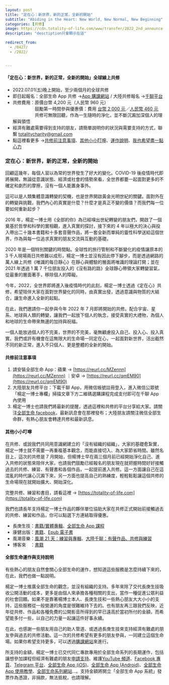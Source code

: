 ```yaml
---
layout: post
title: "定在心：新世界，新的正常，全新的開始"
subtitle: "Abiding in the Heart: New World, New Normal, New Beginning"
categories: [共修]
image: https://cdn.totality-of-life.com/www/transfer/2022_2nd_announce.jpg
description: "desctiption只會顯示在這"

redirect_from:
  - /0427/
  - /2022/


---
```


#### 「定在心：新世界，新的正常，全新的開始」全球線上共修

- 2022.07.01(五)晚上開始，至少兩個月的全球共修
- 即日起報名：全部生命 App 共修 →[App 購課網站](https://store.totality-of-life.com) / 大陸共修報名 →[千聊平台](https://m.qlchat.com/wechat/page/channel-intro?channelId=2000014099544174&sourceNo=shareapp)
- 共修費用：原價台幣 4,200 元（人民幣 960 元）<br>
  　　　　　鼓勵第一時間參與優惠價：費用 [台幣 2,000 元](https://store.totality-of-life.com)／[人民幣 460 元](https://m.qlchat.com/wechat/page/channel-intro?channelId=2000014099544174&sourceNo=shareapp)<br>
  　　　　　共修可無限回聽，作為一生隨時的淨化，並不斷沉澱加深個人的理解與領悟
- 經濟有難處需要得到支持的朋友，請簡單說明你的狀況與需要支持的方式，聯繫 [totalitycharity@gmail.com](mailto:totalitycharity@gmail.com?subject=請協助我參與定在心共修，謝謝！&body=請簡單說明個人狀況和所需要的支持方式)
- 點這裡看更多 →[共修前注意事項](https://totality-of-life.com/2022/#attention)、[其他小小叮嚀](https://totality-of-life.com/2022/#reminder)、[運作說明](https://totality-of-life.com/2022/#support)、[我也希望盡一點心力](https://store.totality-of-life.com)

### 定在心：新世界，新的正常，全新的開始

回顧這幾年，每個人習以為常的世界發生了好大的變化。COVID-19 後疫情時代即將展開，無論從意識狀態、經濟或社會的情勢來看，全世界都要一起面對更多的不確定和劇烈的摩擦，沒有一個人能置身事外。

這可以是人類集體意識轉變的契機，也是世界開啟黃金光明世紀的關鍵。面對外在的轉變與挑戰，我們內心的真實是什麼？什麼才是真正不變的價值？而我們每一位要如何重新起步？

2016 年，楊定一博士用《全部的你》為已經嗅出世紀轉變的朋友們，開啟了一個奠基於哲學和科學的實相觀，進入真實的探討，接下來的 4 年以極大的決心與投入帶出二十幾本書籍和十多套音聲作品，將一套全新而單純的靈性科學送給這個世界，作為與每一位追求真實的朋友交流與互動的基礎。

2020 年是一個特別關鍵的時間點。全球性的旅行管制和不斷變化的疫情讓原本的 3 千人現場兩日共修難以成形，楊定一博士並沒有因此停下腳步，而是透過網路的萬人線上共修《唯識的每日靜心》在靜心與體驗的層面將唯識的理論打開；並在 2021 年透過 1 萬 7 千位朋友投入的《沒有路的路》全球靜心帶領大家轉變習氣，從最重的層面著手，移除個人的障礙。

今年，2022，全世界即將進入後疫情時代的此刻，楊定一博士透過《定在心》共修，希望陪伴大家在面對世界變化的同時，由真實出發，透過意識與物質的大結合，讓生命進入全新的起點。

在此，我們邀請你一起參與今年 2022 年 7 月即將開始的共修。配合宇宙、星系、地球與人類的轉變，讓我們一起放下個人的執念，接受真實的大禮物，為個人和地球的生命帶來無邊的加持與祝福。

一個人能放過個人的不完美，世界的不完美，毫無顧慮投入自己、投入心、投入真實。我們或許有機會在這無限大的生命場一同定在心，一起面對新世界，活出截然不同的新正常，進入不只個人、更是整體的全新的開始。

#### 共修前注意事項

1. 請安裝全部生命 App：蘋果 → [https://reurl.cc/MZennn](https://reurl.cc/MZennn) ｜安卓 → [https://reurl.cc/qmEM90](https://reurl.cc/qmEM90)
2. 大陸朋友共修平台：下載千聊 App，用微信帳號註冊登入，進入微信公眾號「楊定一博士專欄」掃描文章下方二維碼選購課程完成支付即可在千聊 App 內使用
3. 楊定一博士也請我們將最新的提醒，透過這裡和共修的平台分享給大家。請關注[全部生命 facebook](https://www.facebook.com/TheTotalityOfLife)，最新訊息會在那裡發布；大陸朋友請關注微信全部生命群，有熱心朋友會轉達共修和最新訊息。

#### 其他小小叮嚀

在共修、或說我們共同用意識網建立的「沒有組織的組織」，大家的基礎愈紮實，楊定一博士就不需要一再重複基本觀念，而能直接切入、為大家節省時間。雖然名目上，這次的共修是 7 月開始，但楊博士早在兩三個月前已經開始淨化自己、進入共修的狀態來陪伴大家，也請我們鼓勵已經報名的朋友現在就把握時間好好接觸過去的共修、練習、有聲書和各個作品，一起提前進入共修。這一方面讓自己在這混亂的時代讓心沉澱下來，另一方面也提高自己的熟練度，輕輕鬆鬆讓這個共修的生命場現在就開始擴大、開始深化。

完整共修、練習和書目，請看這裡 → [https://totality-of-life.com](https://totality-of-life.com)

我們也請長年支持楊定一博士作品的夥伴單位協助大家在共修正式開始前接觸過去的共修、練習和作品，你可以點選下方連結取得優惠。

- 長庚生技：[書籍/實體專輯](https://www.cgb.com.tw/j2j0n/Product/List/5IZW47TTDNP_4374.do)、[全部生命 App 課程](https://store.totality-of-life.com)<br>
- 康健出版：[書籍](https://shop.cwbook.com.tw/v2/PromotionEngine/Detail/131367)、[Epub 電子書](https://shop.cwbook.com.tw/v2/Search?q=%22%E6%A5%8A%E5%AE%9A%E4%B8%80%E9%9B%BB%E5%AD%90%E6%9B%B8%22&shopId=40358)<br>
- 風潮音樂：[風潮 21 天：練習與專輯](https://21days.windmusic.com.tw/index.php)、[大陸千聊：有聲作品、共修與練習](https://m.qlchat.com/wechat/page/live/2000001381695860)<br>
- 博客來　：[書籍](https://activity.books.com.tw/crosscat/show/A00000049667)

#### 全部生命運作與支持說明

有些熱心的朋友自然會關心全部生命的運作，想知道這些服務是怎麼持續下來的，在此，我們也做一點說明。

楊定一博士推廣全部生命的觀念，並沒有組織的支持。多年來除了交代長庚生技吸收公開活動的成本，更多是由個人來承擔各種相關的支出，當作一種促進公眾利益的社會回饋。如果不是靠著楊博士本人、長庚生技和一些熱心朋友大大小小的支持，這些服務從一般營運的角度是很難維持下去的。也有朋友再三跟我們反映，近年從共修、作品和各種免費的公開影音所得到的早已遠高於當初所付的金額，而希望能多付一些，以自己的力量一起讓這件好事永續。

在此，也感謝一些朋友用自己的助人管道、或透過長庚生技來支持經濟有難處的朋友參與過去的共修活動。這一次的共修希望有更多的朋友參與，一同建立這個生命場。如果你希望支持更多，可以透過[購課網站](https://store.totality-of-life.com)來進行。

所支持的金額，楊定一博士已交代同仁專款專用於全部生命系列的長期運作，包括讓想參加課程但經濟有難處的朋友[申請支持](mailto:totalitycharity@gmail.com?subject=請協助我參與課程，謝謝！&body=請簡單說明個人狀況和所需要的支持方式)、維護[YouTube 頻道](https://www.youtube.com/channel/UCEFnjJl7BoLtAbzpX_ELL-g)、[Facebook 專頁](https://www.facebook.com/TheTotalityOfLife/)、[Telegram 平台](https://t.me/ConsciousnessOnly)、[全部生命 App (iOS)](https://apps.apple.com/us/app/全部生命/id1562059559)、[全部生命 App (Android)](https://play.google.com/store/apps/details?id=app.totality)、[全部生命 App 使用教學](https://totality-of-life.com/app/)、[全部生命系列網站](https://totality-of-life.com/)…。支持金額將開立「全部生命 App 系統」發票作為憑證，非捐款，無法抵稅，也請理解。
